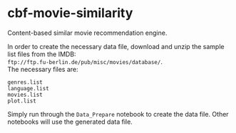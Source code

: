 # cbf-movie-similarity
Content-based similar movie recommendation engine.

In order to create the necessary data file, download and unzip the sample list files from the IMDB:  
`ftp://ftp.fu-berlin.de/pub/misc/movies/database/`.  
The necessary files are:
```
genres.list
language.list
movies.list
plot.list
```
Simply run through the `Data_Prepare` notebook to create the data file. Other notebooks will use the generated data file.